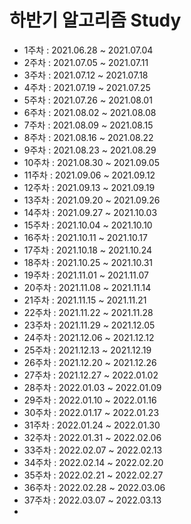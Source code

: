 # 하반기 알고리즘 Study
- 1주차 : 2021.06.28 ~ 2021.07.04
- 2주차 : 2021.07.05 ~ 2021.07.11
- 3주차 : 2021.07.12 ~ 2021.07.18
- 4주차 : 2021.07.19 ~ 2021.07.25
- 5주차 : 2021.07.26 ~ 2021.08.01
- 6주차 : 2021.08.02 ~ 2021.08.08
- 7주차 : 2021.08.09 ~ 2021.08.15
- 8주차 : 2021.08.16 ~ 2021.08.22
- 9주차 : 2021.08.23 ~ 2021.08.29
- 10주차 : 2021.08.30 ~ 2021.09.05
- 11주차 : 2021.09.06 ~ 2021.09.12
- 12주차 : 2021.09.13 ~ 2021.09.19
- 13주차 : 2021.09.20 ~ 2021.09.26
- 14주차 : 2021.09.27 ~ 2021.10.03
- 15주차 : 2021.10.04 ~ 2021.10.10
- 16주차 : 2021.10.11 ~ 2021.10.17
- 17주차 : 2021.10.18 ~ 2021.10.24
- 18주차 : 2021.10.25 ~ 2021.10.31
- 19주차 : 2021.11.01 ~ 2021.11.07
- 20주차 : 2021.11.08 ~ 2021.11.14
- 21주차 : 2021.11.15 ~ 2021.11.21
- 22주차 : 2021.11.22 ~ 2021.11.28
- 23주차 : 2021.11.29 ~ 2021.12.05
- 24주차 : 2021.12.06 ~ 2021.12.12
- 25주차 : 2021.12.13 ~ 2021.12.19
- 26주차 : 2021.12.20 ~ 2021.12.26
- 27주차 : 2021.12.27 ~ 2022.01.02
- 28주차 : 2022.01.03 ~ 2022.01.09
- 29주차 : 2022.01.10 ~ 2022.01.16
- 30주차 : 2022.01.17 ~ 2022.01.23
- 31주차 : 2022.01.24 ~ 2022.01.30
- 32주차 : 2022.01.31 ~ 2022.02.06
- 33주차 : 2022.02.07 ~ 2022.02.13
- 34주차 : 2022.02.14 ~ 2022.02.20
- 35주차 : 2022.02.21 ~ 2022.02.27
- 36주차 : 2022.02.28 ~ 2022.03.06
- 37주차 : 2022.03.07 ~ 2022.03.13
- 
